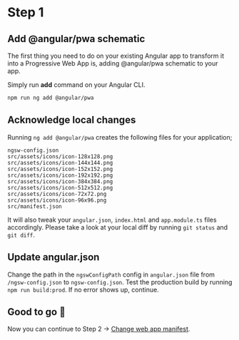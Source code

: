 # Step 1

## Add @angular/pwa schematic

The first thing you need to do on your existing Angular app to transform it into a Progressive Web App is, adding @angular/pwa schematic to your app.

Simply run **add** command on your Angular CLI.

```bash
npm run ng add @angular/pwa
```

## Acknowledge local changes

Running `ng add @angular/pwa` creates the following files for your application;

```
ngsw-config.json
src/assets/icons/icon-128x128.png
src/assets/icons/icon-144x144.png
src/assets/icons/icon-152x152.png
src/assets/icons/icon-192x192.png
src/assets/icons/icon-384x384.png
src/assets/icons/icon-512x512.png
src/assets/icons/icon-72x72.png
src/assets/icons/icon-96x96.png
src/manifest.json
``` 

It will also tweak your `angular.json`, `index.html` and `app.module.ts` files accordingly. 
Please take a look at your local diff by running `git status` and `git diff`.

## Update angular.json

Change the path in the `ngswConfigPath` config in `angular.json` file from `/ngsw-config.json` to `ngsw-config.json`.
Test the production build by running `npm run build:prod`. If no error shows up, continue.

## Good to go 🎯
Now you can continue to Step 2 -> [Change web app manifest](https://github.com/onderceylan/pwa-workshop-angular-firebase/blob/step-2/README.md). 
